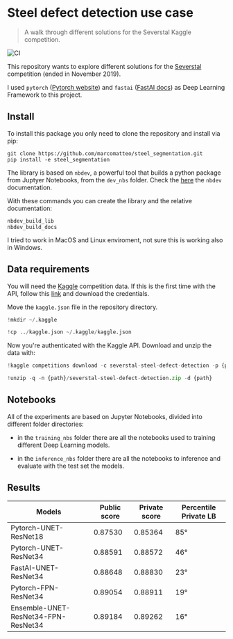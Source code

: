 # Steel defect detection use case
> A walk through different solutions for the Severstal Kaggle competition.


![CI](https://github.com/marcomatteo/steel_segmentation/workflows/CI/badge.svg?branch=master)

This repository wants to explore different solutions for the [Severstal](https://www.kaggle.com/c/severstal-steel-defect-detection/overview) competition (ended in November 2019).

I used `pytorch` ([Pytorch website](https://pytorch.org/get-started/locally/)) and `fastai` ([FastAI docs](https://docs.fast.ai/#Installing)) as Deep Learning Framework to this project.

## Install

To install this package you only need to clone the repository and install via pip:

```
git clone https://github.com/marcomatteo/steel_segmentation.git
pip install -e steel_segmentation
```

The library is based on `nbdev`, a powerful tool that builds a python package from Juptyer Notebooks, from the `dev_nbs` folder. 
Check the [here](https://nbdev.fast.ai/) the `nbdev` documentation.

With these commands you can create the library and the relative documentation:
```
nbdev_build_lib
nbdev_build_docs
```

I tried to work in MacOS and Linux enviroment, not sure this is working also in Windows.

## Data requirements

You will need the [Kaggle](https://www.kaggle.com/) competition data. If this is the first time with the API, follow this [link](https://github.com/Kaggle/kaggle-api) and download the credentials.

Move the `kaggle.json` file in the repository directory.

```python
!mkdir ~/.kaggle
```

```python
!cp ../kaggle.json ~/.kaggle/kaggle.json
```

Now you're authenticated with the Kaggle API. Download and unzip the data with:

```python
!kaggle competitions download -c severstal-steel-defect-detection -p {path}
```

```python
!unzip -q -n {path}/severstal-steel-defect-detection.zip -d {path}
```

## Notebooks

All of the experiments are based on Jupyter Notebooks, divided into different folder directories:

- in the `training_nbs` folder there are all the notebooks used to training different Deep Learning models.

- in the `inference_nbs` folder there are all the notebooks to inference and evaluate with the test set the models.

## Results

|Models|Public score|Private score|Percentile Private LB|
|------|------------|-------------|----------|
|Pytorch-UNET-ResNet18|0.87530|0.85364|85°|
|Pytorch-UNET-ResNet34|0.88591|0.88572|46°|
|FastAI-UNET-ResNet34|0.88648|0.88830|23°|
|Pytorch-FPN-ResNet34|0.89054|0.88911|19°|
|Ensemble-UNET-ResNet34-FPN-ResNet34|0.89184|0.89262|16°|
